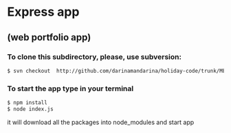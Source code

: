 # Express app 
## (web portfolio app)

### To clone this subdirectory, please, use subversion:
```bash
$ svn checkout  http://github.com/darinamandarina/holiday-code/trunk/MEAN%20app
```

### To start the app type in your terminal
```bash
$ npm install
$ node index.js
```
it will download all the packages into node_modules
and start app

